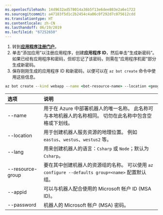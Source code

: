 ```yaml
---
ms.openlocfilehash: 14d9632ad578014a36b5f13e6dee883e2a6e1722
ms.sourcegitcommit: a47183f5d1c2b2454c4a06c0f292d7c075612cdd
ms.translationtype: HT
ms.contentlocale: zh-CN
ms.lasthandoff: 06/19/2019
ms.locfileid: "67252650"
---
```

1. 转到[**应用程序注册门户**](https://portal.azure.com/#blade/Microsoft_AAD_RegisteredApps/ApplicationsListBlade)。
1. 单击“添加应用”以注册应用程序，创建**应用程序 ID**，然后单击“生成新密码”。   如果已经有应用程序和密码，但却忘记了该密码，则需在“应用程序机密”部分生成新密码。
1. 保存刚刚生成的应用程序 ID 和新密码，以便可以在 `az bot create` 命令中使用这些信息。  

```cmd
az bot create --kind webapp --name <bot-resource-name> --location <geographic-location> --version v4 --lang <language> --verbose --resource-group <resource-group-name> --appid "<application-id>" --password "<application-password>" --verbose
```

| 选项 | 说明 |
|:---|:---|
| --name | 用于在 Azure 中部署机器人的唯一名称。 此名称可与本地机器人的名称相同。 切勿在此名称中包含空格或下划线。 |
| --location | 用于创建机器人服务资源的地理位置。 例如 `eastus`、`westus`、`westus2` 等。 |
| --lang | 用来创建机器人的语言：`Csharp` 或 `Node`；默认为 `Csharp`。 |
| --resource-group | 要在其中创建机器人的资源组的名称。 可以使用 `az configure --defaults group=<name>` 配置默认组。 |
| --appid | 可以与机器人配合使用的 Microsoft 帐户 ID (MSA ID)。 |
| --password | 机器人的 Microsoft 帐户 (MSA) 密码。 |
